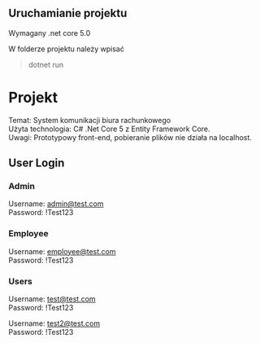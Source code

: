## Uruchamianie projektu
Wymagany .net core 5.0

W folderze projektu należy wpisać

> dotnet run

# Projekt
Temat: System komunikacji biura rachunkowego\
Użyta technologia: C# .Net Core 5 z Entity Framework Core.\
Uwagi: Prototypowy front-end, pobieranie plików nie działa na localhost.
## User Login
### Admin
Username: admin@test.com\
Password: !Test123
### Employee
Username: employee@test.com\
Password: !Test123
### Users
Username: test@test.com\
Password: !Test123

Username: test2@test.com\
Password: !Test123
